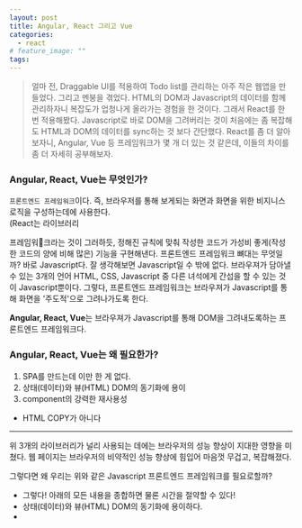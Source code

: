 ```yaml
---
layout: post
title: Angular, React 그리고 Vue
categories:
  - react 
# feature_image: ""
tags:
---
```

>얼마 전, Draggable UI를 적용하여 Todo list를 관리하는 아주 작은 웹앱을 만들었다. 그리고 멘붕을 겪었다. HTML의 DOM과 Javascript의 데이터를 함께 관리하자니 복잡도가 업청나게 올라가는 경험을 한 것이다. 그래서 React를 한 번 적용해봤다. Javascript로 바로 DOM을 그려버리는 것이 처음에는 좀 복잡해도 HTML과 DOM의 데이터를 sync하는 것 보다 간단했다. React를 좀 더 알아보자니, Angular, Vue 등 프레임워크가 몇 개 더 있는 것 같은데, 이들의 차이를 좀 더 자세히 공부해보자.

### Angular, React, Vue는 무엇인가?
`프론트엔드 프레임워크`이다. 즉, 브라우저를 통해 보게되는 화면과 화면을 위한 비지니스 로직을 구성하는데에 사용한다.  
(React는 라이브러리

프레임워크라는 것이 그러하듯, 정해진 규칙에 맞춰 작성한 코드가 가성비 좋게(작성한 코드의 양에 비해 많은) 기능을 구현해낸다. 프론트엔드 프레임워크 뼈대는 무엇일까? 바로 Javascript다. 잘 생각해보면 Javascript일 수 밖에 없다. 브라우져가 담아낼 수 있는 3개의 언어 HTML, CSS, Javascript 중 다른 녀석에게 간섭을 할 수 있는 것이 Javascript뿐이다. 그렇다, 프론트엔드 프레임워크는 브라우져가 Javascript를 통해 화면을 '주도적'으로 그려나가도록 한다.

<!-- ~~만일 HTML로 프론트엔드 프레임워크를 만들어낸다면 프레임워크 사용을 위한 가장 중요한 스킬은 'cmd+c, cmd+v'가 될 것이다.~~ -->

**Angular, React, Vue**는 브라우져가 Javascript를 통해 DOM을 그려내도록하는 프론트엔드 프레임워크다. 

### Angular, React, Vue는 왜 필요한가?
1) SPA를 만드는데 이만 한 게 없다.
2) 상태(데이터)와 뷰(HTML) DOM의 동기화에 용이
3) component의 강력한 재사용성
  - HTML COPY가 아니다

_ _ _ 
위 3개의 라이브러리가 널리 사용되는 데에는 브라우저의 성능 향상이 지대한 영향을 미쳤다. 웹 페이지는 브라우저의 비약적인 성능 향상에 힘입어 마음껏 무겁고, 복잡해졌다.

그렇다면 왜 우리는 위와 같은 Javascript 프론트엔드 프레임워크를 필요로할까? 
- 그렇다! 아래의 모든 내용을 종합하면 물론 시간을 절약할 수 있다!
- 상태(데이터)와 뷰(HTML) DOM의 동기화에 용이하다.
- 
